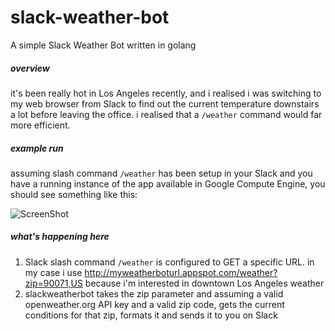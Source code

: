 # slack-weather-bot
A simple Slack Weather Bot written in golang

##### overview
it's been really hot in Los Angeles recently, and i realised i was switching to my web browser from Slack to find out the current temperature downstairs a lot before leaving the office. i realised that a `/weather` command would far more efficient. 

##### example run
assuming slash command `/weather` has been setup in your Slack and you have a running instance of the app available in Google Compute Engine, you should see something like this:

![ScreenShot](http://i.imgur.com/7etzvIx.png)

##### what's happening here
1. Slack slash command `/weather` is configured to GET a specific URL. in my case i use http://myweatherboturl.appspot.com/weather?zip=90071,US because i'm interested in downtown Los Angeles weather
2. slackweatherbot takes the zip parameter and assuming a valid openweather.org API key and a valid zip code, gets the current conditions for that zip, formats it and sends it to you on Slack 


